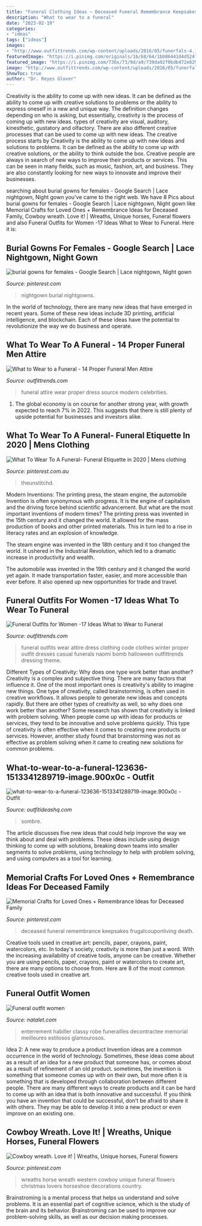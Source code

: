 ```yaml
---
title: "Funeral Clothing Ideas ~ Deceased Funeral Remembrance Keepsakes Frugalcouponliving Death"
description: "What to wear to a funeral"
date: "2023-02-19"
categories:
- "ideas"
tags: ["ideas"]
images:
- "http://www.outfittrends.com/wp-content/uploads/2016/05/funerfals-4.jpg"
featuredImage: "https://i.pinimg.com/originals/1b/b8/64/1bb86441d4d524f301f0615bac307c5f.jpg"
featured_image: "https://i.pinimg.com/736x/73/9d/a9/739da92f0bdb472e82949315b11076c6.jpg"
image: "http://www.outfittrends.com/wp-content/uploads/2016/05/funerfals-4.jpg"
ShowToc: true
author: "Dr. Reyes Glover"
---
```



Creativity is the ability to come up with new ideas. It can be defined as the ability to come up with creative solutions to problems or the ability to express oneself in a new and unique way. The definition changes depending on who is asking, but essentially, creativity is the process of coming up with new ideas. types of creativity are visual, auditory, kinesthetic, gustatory and olfactory. There are also different creative processes that can be used to come up with new ideas. The creative process starts by
Creativity is the ability to come up with new ideas and solutions to problems. It can be defined as the ability to come up with creative solutions, or the ability to think outside the box. Creative people are always in search of new ways to improve their products or services. This can be seen in many fields, such as music, fashion, art, and business. They are also constantly looking for new ways to innovate and improve their businesses.

	

		
searching about burial gowns for females - Google Search | Lace nightgown, Night gown you've came to the right web. We have 8 Pics about burial gowns for females - Google Search | Lace nightgown, Night gown like Memorial Crafts for Loved Ones + Remembrance Ideas for Deceased Family, Cowboy wreath. Love it! | Wreaths, Unique horses, Funeral flowers and also Funeral Outfits for Women -17 Ideas What to Wear to Funeral. Here it is:
		
    
## Burial Gowns For Females - Google Search | Lace Nightgown, Night Gown

<img loading=lazy src="https://i.pinimg.com/736x/c9/5f/0f/c95f0fe7a3c99096c52392f0fc7ba4de.jpg" onerror="this.onerror=null;this.src='https://tse4.mm.bing.net/th?id=OIP.2ZgwfRhfCazPccFzNGIPGAHaHa&amp;pid=15.1';" alt="burial gowns for females - Google Search | Lace nightgown, Night gown">

_Source: pinterest.com_

>nightgown burial nightgowns. 

	

In the world of technology, there are many new ideas that have emerged in recent years. Some of these new ideas include 3D printing, artificial intelligence, and blockchain. Each of these ideas have the potential to revolutionize the way we do business and operate.

    
## What To Wear To A Funeral - 14 Proper Funeral Men Attire

<img loading=lazy src="https://www.outfittrends.com/wp-content/uploads/2016/01/usa-oscar-de-la-renta-funeral.jpg" onerror="this.onerror=null;this.src='https://tse4.mm.bing.net/th?id=OIP.EIzVHDWVFTyPSVAEBLuR3wHaJH&amp;pid=15.1';" alt="What to Wear to a Funeral - 14 Proper Funeral Men Attire">

_Source: outfittrends.com_

>funeral attire wear proper dress source modern celebrities. 

	

1. The global economy is on course for another strong year, with growth expected to reach 7% in 2022. This suggests that there is still plenty of upside potential for businesses and investors alike.

    
## What To Wear To A Funeral- Funeral Etiquette In 2020 | Mens Clothing

<img loading=lazy src="https://i.pinimg.com/736x/73/9d/a9/739da92f0bdb472e82949315b11076c6.jpg" onerror="this.onerror=null;this.src='https://tse4.mm.bing.net/th?id=OIP.qURy0dx_ItSmCKBM5O_ESgAAAA&amp;pid=15.1';" alt="What To Wear To A Funeral- Funeral Etiquette in 2020 | Mens clothing">

_Source: pinterest.com.au_

>theunstitchd. 

	

Modern Inventions: The printing press, the steam engine, the automobile
Invention is often synonymous with progress. It is the engine of capitalism and the driving force behind scientific advancement. But what are the most important inventions of modern times?
The printing press was invented in the 15th century and it changed the world. It allowed for the mass production of books and other printed materials. This in turn led to a rise in literacy rates and an explosion of knowledge.

The steam engine was invented in the 18th century and it too changed the world. It ushered in the Industrial Revolution, which led to a dramatic increase in productivity and wealth.

The automobile was invented in the 19th century and it changed the world yet again. It made transportation faster, easier, and more accessible than ever before. It also opened up new opportunities for trade and travel.

    
## Funeral Outfits For Women -17 Ideas What To Wear To Funeral

<img loading=lazy src="http://www.outfittrends.com/wp-content/uploads/2016/05/funerfals-4.jpg" onerror="this.onerror=null;this.src='https://tse1.mm.bing.net/th?id=OIP.BcjmWsBaHPMBHoP6Nkt7qAHaL2&amp;pid=15.1';" alt="Funeral Outfits for Women -17 Ideas What to Wear to Funeral">

_Source: outfittrends.com_

>funeral outfits wear attire dress clothing code clothes winter proper outfit dresses casual funerals naomi bomb halloween outfittrends dressing theme. 

	

Different Types of Creativity: Why does one type work better than another?
Creativity is a complex and subjective thing. There are many factors that influence it. One of the most important ones is creativity's ability to imagine new things. One type of creativity, called brainstorming, is often used in creative workflows. It allows people to generate new ideas and concepts rapidly. But there are other types of creativity as well, so why does one work better than another?
Some research has shown that creativity is linked with problem solving. When people come up with ideas for products or services, they tend to be innovative and solve problems quickly. This type of creativity is often effective when it comes to creating new products or services. However, another study found that brainstorming was not as effective as problem solving when it came to creating new solutions for common problems.

    
## What-to-wear-to-a-funeral-123636-1513341289719-image.900x0c - Outfit

<img loading=lazy src="https://outfitideashq.com/wp-content/uploads/2016/09/what-to-wear-to-a-funeral-123636-1513341289719-image.900x0c.jpg" onerror="this.onerror=null;this.src='https://tse4.mm.bing.net/th?id=OIP.TgJf81bb9ZxAUuLN8WplQgHaKy&amp;pid=15.1';" alt="what-to-wear-to-a-funeral-123636-1513341289719-image.900x0c - Outfit">

_Source: outfitideashq.com_

>sombre. 

	

The article discusses five new ideas that could help improve the way we think about and deal with problems. These ideas include using design thinking to come up with solutions, breaking down teams into smaller segments to solve problems, using technology to help with problem solving, and using computers as a tool for learning.

    
## Memorial Crafts For Loved Ones + Remembrance Ideas For Deceased Family

<img loading=lazy src="https://i.pinimg.com/originals/17/b5/97/17b597ced4f8dea9fb49d9e63cf2c523.png" onerror="this.onerror=null;this.src='https://tse4.mm.bing.net/th?id=OIP.Pg30vzM4OlbVTX0YM-2KBQHaLH&amp;pid=15.1';" alt="Memorial Crafts for Loved Ones + Remembrance Ideas for Deceased Family">

_Source: pinterest.com_

>deceased funeral remembrance keepsakes frugalcouponliving death. 

	

Creative tools used in creative art: pencils, paper, crayons, paint, watercolors, etc.
In today's society, creativity is more than just a word. With the increasing availability of creative tools, anyone can be creative. Whether you are using pencils, paper, crayons, paint or watercolors to create art, there are many options to choose from. Here are 8 of the most common creative tools used in creative art.

    
## Funeral Outfit Women

<img loading=lazy src="https://natalet.com/images5/0820/funeral-outfit-women/funeral-outfit-women-96_10.jpg" onerror="this.onerror=null;this.src='https://tse2.mm.bing.net/th?id=OIP.-FPZd3UiMu6K1nL40efnVwAAAA&amp;pid=15.1';" alt="Funeral outfit women">

_Source: natalet.com_

>enterrement habiller classy robe funerailles decontractee memorial meilleures estilosos glamourosos. 

	

Idea 2: A new way to produce a product
Invention ideas are a common occurrence in the world of technology. Sometimes, these ideas come about as a result of an idea for a new product that someone has, or comes about as a result of refinement of an old product. sometimes, the invention is something that someone comes up with on their own, but more often it is something that is developed through collaboration between different people. There are many different ways to create products and it can be hard to come up with an idea that is both innovative and successful. If you think you have an invention that could be successful, don’t be afraid to share it with others. They may be able to develop it into a new product or even improve on an existing one.

    
## Cowboy Wreath. Love It! | Wreaths, Unique Horses, Funeral Flowers

<img loading=lazy src="https://i.pinimg.com/originals/1b/b8/64/1bb86441d4d524f301f0615bac307c5f.jpg" onerror="this.onerror=null;this.src='https://tse1.mm.bing.net/th?id=OIP.1W_4yDgoYbJU9lqkKtcR_gHaFj&amp;pid=15.1';" alt="Cowboy wreath. Love it! | Wreaths, Unique horses, Funeral flowers">

_Source: pinterest.com_

>wreaths horse wreath western cowboy unique funeral flowers christmas lovers horseshoe decorations country. 

	

Brainstroming is a mental process that helps us understand and solve problems. It is an essential part of cognitive science, which is the study of the brain and its behavior. Brainstroming can be used to improve our problem-solving skills, as well as our decision making processes.

